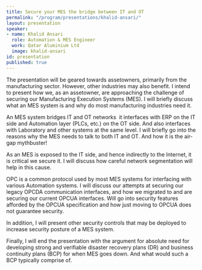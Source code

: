 ```yaml
---
title: Secure your MES the bridge between IT and OT
permalink: "/program/presentations/khalid-ansari/"
layout: presentation
speaker:
- name: Khalid Ansari
  role: Automation & MES Engineer
  work: Qatar Aluminium Ltd
  image: khalid-ansari
id: presentation
published: true
---
```


The presentation will be geared towards asset­owners, primarily from the manufacturing sector. However, other industries may also benefit. I intend to present how we, as an asset­owner, are approaching the challenge of securing our Manufacturing Execution Systems (MES). I will briefly discuss what an MES system is and why do most manufacturing industries need it.

An MES system bridges IT and OT networks ­­ it interfaces with ERP on the IT side and Automation layer (PLCs, etc.) on the OT side. And also interfaces with Laboratory and other systems at the same level. I will briefly go into the reasons why the MES needs to talk to both IT and OT. And how it is the air­gap myth­buster!

As an MES is exposed to the IT side, and hence indirectly to the Internet, it is critical we secure it. I will discuss how careful network segmentation will help in this cause.

OPC is a common protocol used by most MES systems for interfacing with various Automation systems. I will discuss our attempts at securing our legacy OPC­DA communication interfaces, and how we migrated to and are securing our current OPC­UA interfaces. Will go into security features afforded by the OPC­UA specification and how just moving to OPC­UA does not guarantee security.

In addition, I will present other security controls that may be deployed to increase security posture of a MES system.

Finally, I will end the presentation with the argument for absolute need for developing strong and verifiable disaster recovery plans (DR) and business continuity plans (BCP) for when MES goes down. And what would such a BCP typically comprise of.
